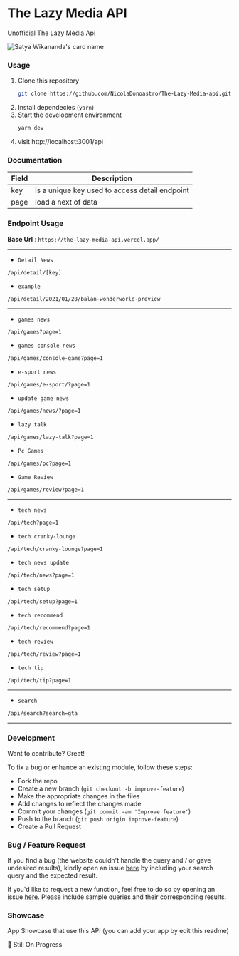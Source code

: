 # The Lazy Media API

Unofficial The Lazy Media Api

![Satya Wikananda's card name](https://cardivo.vercel.app/api?name=The%20Lazy%20Media%20Api&description=Unofficial%20The%20Lazy%20Media%20Api&image=https://github.com/NicolaDonoastro/The-Lazy-Media-api/blob/main/src/assets/tlmLogo.jpg?raw=true&backgroundColor=%23f4f1f2&fontColor=%230B090A)

### Usage
1. Clone this repository
    ```bash
    git clone https://github.com/NicolaDonoastro/The-Lazy-Media-api.git
    ```
2. Install dependecies (`yarn`)
3. Start the development environment
    ```bash
    yarn dev
    ```
4. visit http://localhost:3001/api


### Documentation

| Field | Description |
| ------ | ----------- |
| key   | is a unique key used to access detail endpoint |
| page  | load a next of data |

### Endpoint Usage

**Base Url** : `https://the-lazy-media-api.vercel.app/`


----
* `Detail News`

```
/api/detail/[key]
```

* `example`

```
/api/detail/2021/01/28/balan-wonderworld-preview
```
----



* `games news`

```
/api/games?page=1
```

* `games console news`

```
/api/games/console-game?page=1
```

* `e-sport news`

```
/api/games/e-sport/?page=1
```

* `update game news`

```
/api/games/news/?page=1
```

* `lazy talk`

```
/api/games/lazy-talk?page=1
```


* `Pc Games`

```
/api/games/pc?page=1
```


* `Game Review`

```
/api/games/review?page=1
```
----


* `tech news`

```
/api/tech?page=1
```


* `tech cranky-lounge`

```
/api/tech/cranky-lounge?page=1
```

* `tech news update`

```
/api/tech/news?page=1
```

* `tech setup`

```
/api/tech/setup?page=1
```

* `tech recommend`

```
/api/tech/recommend?page=1
```

* `tech review`

```
/api/tech/review?page=1
```

* `tech tip`

```
/api/tech/tip?page=1
```

----

* `search`

```
/api/search?search=gta
```

----
### Development

Want to contribute? Great!

To fix a bug or enhance an existing module, follow these steps:

- Fork the repo
- Create a new branch (`git checkout -b improve-feature`)
- Make the appropriate changes in the files
- Add changes to reflect the changes made
- Commit your changes (`git commit -am 'Improve feature'`)
- Push to the branch (`git push origin improve-feature`)
- Create a Pull Request

### Bug / Feature Request

If you find a bug (the website couldn't handle the query and / or gave undesired results), kindly open an issue [here](https://github.com/NicolaDonoastro/The-Lazy-Media-api/issues) by including your search query and the expected result.

If you'd like to request a new function, feel free to do so by opening an issue [here](https://github.com/NicolaDonoastro/The-Lazy-Media-api/issues). Please include sample queries and their corresponding results.

### Showcase

App Showcase that use this API (you can add your app by edit this readme)

🔧 Still On Progress
